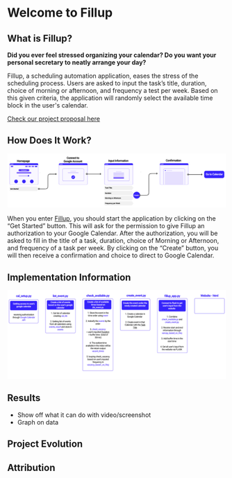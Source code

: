 # Welcome to Fillup

## What is Fillup?

**Did you ever feel stressed organizing your calendar? Do you want your personal secretary to neatly arrange your day?**

Fillup, a scheduling automation application, eases the stress of the scheduling process. Users are asked to input the task’s title, duration, choice of morning or afternoon, and frequency a test per week. Based on this given criteria, the application will randomly select the available time block in the user's calendar. 

[Check our project proposal here](proposal.md)

## How Does It Work?

![user flow](images/user%20flow.png)

When you enter [Fillup](https:// ), you should start the application by clicking on the “Get Started” button. This will ask for the permission to give Fillup an authorization to your Google Calendar. After the authorization, you will be asked to fill in the title of a task, duration, choice of Morning or Afternoon, and frequency of a task per week. By clicking on the “Create” button, you will then receive a confirmation and choice to direct to Google Calendar. 


## Implementation Information 

![userflow](images/code%20diagram.png) 

## Results 

- Show off what it can do with video/screenshot 
- Graph on data 

## Project Evolution

## Attribution


